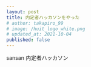 ```yaml
---
layout: post
title: 内定者ハッカソンをやった
# author: takapiro_99
# image: /huit_logo_white.png
# updated_at: 2021-10-04
published: false
---
```


sansan 内定者ハッカソン
